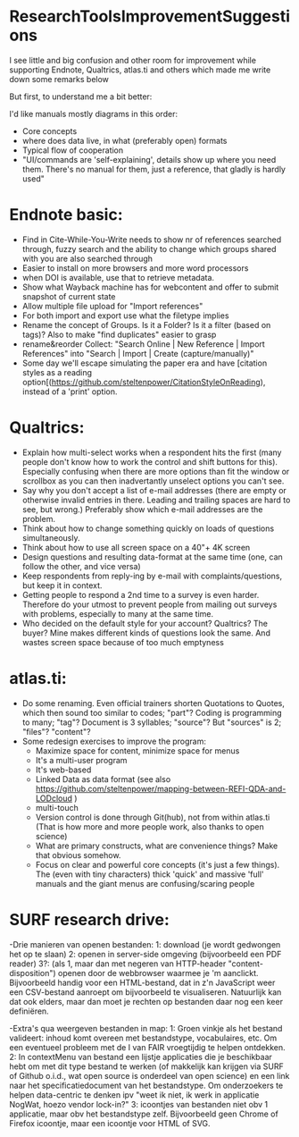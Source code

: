 # ResearchToolsImprovementSuggestions
I see little and big confusion and other room for improvement while supporting Endnote, Qualtrics, atlas.ti and others which made me write down some remarks below

But first, to understand me a bit better:

I'd like manuals mostly diagrams in this order:
- Core concepts
- where does data live, in what (preferably open) formats
- Typical flow of cooperation
- "UI/commands are 'self-explaining', details show up where you need them. There's no manual for them, just a reference, that gladly is hardly used"

Endnote basic:
==============
- Find in Cite-While-You-Write needs to show nr of references searched through, fuzzy search and the ability to change which groups shared with you are also searched through
- Easier to install on more browsers and more word processors
- when DOI is available, use that to retrieve metadata.
- Show what Wayback machine has for webcontent and offer to submit snapshot of current state
- Allow multiple file upload for "Import references"
- For both import and export use what the filetype implies
- Rename the concept of Groups. Is it a Folder? Is it a filter (based on tags)? Also to make "find duplicates" easier to grasp
- rename&reorder Collect: "Search Online | New Reference | Import References" into "Search | Import | Create (capture/manually)"
- Some day we'll escape simulating the paper era and have [citation styles as a reading option[(https://github.com/steltenpower/CitationStyleOnReading), instead of a 'print' option.
 

Qualtrics:
==========
- Explain how multi-select works when a respondent hits the first (many people don't know how to work the control and shift buttons for this). Especially confusing when there are more options than fit the window or scrollbox as you can then inadvertantly unselect options you can't see.
- Say why you don't accept a list of e-mail addresses (there are empty or otherwise invalid entries in there. Leading and trailing spaces are hard to see, but wrong.) Preferably show which e-mail addresses are the problem.
- Think about how to change something quickly on loads of questions simultaneously.
- Think about how to use all screen space on a 40"+ 4K screen
- Design questions and resulting data-format at the same time (one, can follow the other, and vice versa)
- Keep respondents from reply-ing by e-mail with complaints/questions, but keep it in context.
- Getting people to respond a 2nd time to a survey is even harder. Therefore do your utmost to prevent people from mailing out surveys with problems, especially to many at the same time.
- Who decided on the default style for your account? Qualtrics? The buyer? Mine makes different kinds of questions look the same. And wastes screen space because of too much emptyness

atlas.ti:
=========
- Do some renaming. Even official trainers shorten Quotations to Quotes, which then sound too similar to codes; "part"?
Coding is programming to many; "tag"?
Document is 3 syllables; "source"? But "sources" is 2; "files"? "content"?
- Some redesign exercises to improve the program:
  - Maximize space for content, minimize space for menus
  - It's a multi-user program
  - It's web-based
  - Linked Data as data format (see also https://github.com/steltenpower/mapping-between-REFI-QDA-and-LODcloud )
  - multi-touch
  - Version control is done through Git(hub), not from within atlas.ti (That is how more and more people work, also thanks to open science)
  - What are primary constructs, what are convenience things? Make that obvious somehow.
  - Focus on clear and powerful core concepts (it's just a few things). The (even with tiny characters) thick 'quick' and massive 'full' manuals and the giant menus are confusing/scaring people

SURF research drive:
====================
-Drie manieren van openen bestanden:
1: download (je wordt gedwongen het op te slaan)
2: openen in server-side omgeving (bijvoorbeeld een PDF reader)
3?: (als 1, maar dan met negeren van HTTP-header "content-disposition") openen door de webbrowser waarmee je 'm aanclickt. Bijvoorbeeld handig voor een HTML-bestand, dat in z'n JavaScript weer een CSV-bestand aanroept om bijvoorbeeld te visualiseren. Natuurlijk kan dat ook elders, maar dan moet je rechten op bestanden daar nog een keer definiëren. 

-Extra's qua weergeven bestanden in map:
1: Groen vinkje als het bestand valideert: inhoud komt overeen met bestandstype, vocabulaires, etc. Om een eventueel probleem met de I van FAIR vroegtijdig te helpen ontdekken.
2: In contextMenu van bestand een lijstje applicaties die je beschikbaar hebt om met dit type bestand te werken (of makkelijk kan krijgen via SURF of Github o.i.d., wat open source is onderdeel van open science) en een link naar het specificatiedocument van het bestandstype. Om onderzoekers te helpen data-centric te denken ipv "weet ik niet, ik werk in applicatie NogWat, hoezo vendor lock-in?"
3: icoontjes van bestanden niet obv 1 applicatie, maar obv het bestandstype zelf. Bijvoorbeeld geen Chrome of Firefox icoontje, maar een icoontje voor HTML of SVG.
